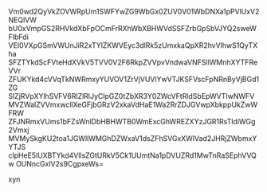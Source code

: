 Vm0wd2QyVkZOVWRpUm1SWFYwZG9WbGx0ZUV0V01WbDNXa1pPVlUxV2NEQlVW
bU0xVmpGS2RHVkdXbFpOCmFrRXhWbXBHWVdSSFZrbGpSbVJYQ2sweWFIbFdi
VEI0VXpGSmVWUnJiR2xTYlZKWVEyc3dlRk5zUmxkaQpXR2hvVlhwS1QyTXha
SFZTYkdScFVteHdXVkV5TVV0V2F6RkpZVVpvVndwaVNFSllWMnhXYTFReVVr
ZFUKYkd4cVVqTkNWRmxyYUVOV1ZrVjVUVlYwVTJKSFVscFpNRnByVjBGd1ZG
SlZjRVpXYlhSVFV6RlZlRlJyClpGZ0tZbXR3Y0ZWcVFtRldSbEpWVTIwNWFV
MVZWalZVVmxwcllXeGFjbGRzV2xkaVdHaE1Wa2RrZDJGVwpXbkppUkZwWFRW
ZFJNRmxVUms1bFZsWnlDbHBHWTB0WmExcGhWREZXYzJGR1RsTldiWGg2Vmxj
MVMySkgKU2toa1JGWllWMGhDZWxaV1dsZFhSVGxXWlVad2JHRjZWbmxYYTJS
clpHeE5lUXBTYkd4VllsZGtURkV5Ck1UUmtNa1pDVUZRd1MwTnRaSEphVVQw
OUNncGxlV2s9CgpxeWs=

xyn